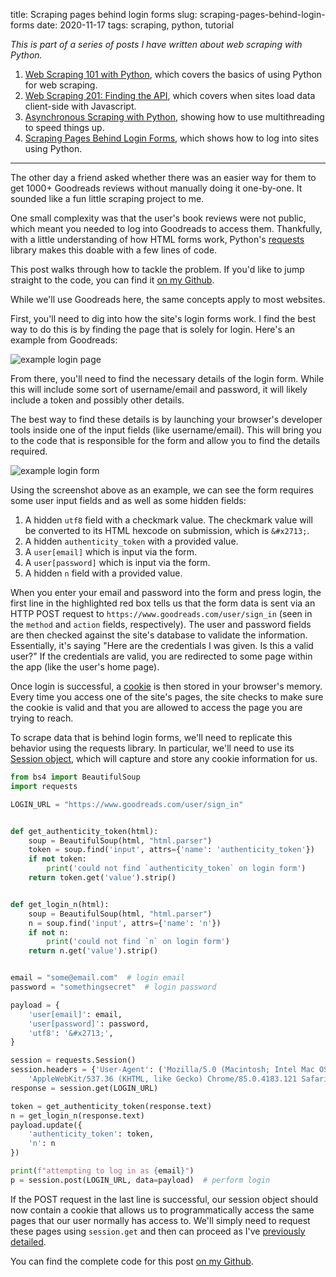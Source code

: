 title: Scraping pages behind login forms
slug: scraping-pages-behind-login-forms
date: 2020-11-17
tags: scraping, python, tutorial

_This is part of a series of posts I have written about web scraping with Python._

1. [Web Scraping 101 with Python](http://www.gregreda.com/2013/03/03/web-scraping-101-with-python/), which covers the basics of using Python for web scraping.
2. [Web Scraping 201: Finding the API](http://www.gregreda.com/2015/02/15/web-scraping-finding-the-api/), which covers when sites load data client-side with Javascript.
3. [Asynchronous Scraping with Python](http://www.gregreda.com/2016/10/16/asynchronous-scraping-with-python/), showing how to use multithreading to speed things up.
4. [Scraping Pages Behind Login Forms](http://www.gregreda.com/2020/11/17/scraping-pages-behind-login-forms/), which shows how to log into sites using Python.

<hr>

The other day a friend asked whether there was an easier way for them to get 1000+ Goodreads reviews without manually doing it one-by-one. It sounded like a fun little scraping project to me.

One small complexity was that the user's book reviews were not public, which meant you needed to log into Goodreads to access them. Thankfully, with a little understanding of how HTML forms work, Python's [requests](https://requests.readthedocs.io/en/master/) library makes this doable with a few lines of code.

This post walks through how to tackle the problem. If you'd like to jump straight to the code, you can find it [on my Github](https://github.com/gjreda/goodreads-reviews).

While we'll use Goodreads here, the same concepts apply to most websites.

First, you'll need to dig into how the site's login forms work. I find the best way to do this is by finding the page that is solely for login. Here's an example from Goodreads:

![example login page](/images/goodreads-login-page.png)

From there, you'll need to find the necessary details of the login form. While this will include some sort of username/email and password, it will likely include a token and possibly other details.

The best way to find these details is by launching your browser's developer tools inside one of the input fields (like username/email). This will bring you to the code that is responsible for the form and allow you to find the details required.

![example login form](/images/goodreads-login-form.png)

Using the screenshot above as an example, we can see the form requires some user input fields and as well as some hidden fields:

1. A hidden `utf8` field with a checkmark value. The checkmark value will be converted to its HTML hexcode on submission, which is `&#x2713;`.
2. A hidden `authenticity_token` with a provided value.
3. A `user[email]` which is input via the form.
4. A `user[password]` which is input via the form.
5. A hidden `n` field with a provided value.

When you enter your email and password into the form and press login, the first line in the highlighted red box tells us that the form data is sent via an HTTP POST request to `https://www.goodreads.com/user/sign_in` (seen in the `method` and `action` fields, respectively). The user and password fields are then checked against the site's database to validate the information. Essentially, it's saying "Here are the credentials I was given. Is this a valid user?" If the credentials are valid, you are redirected to some page within the app (like the user's home page).

Once login is successful, a [cookie](https://en.wikipedia.org/wiki/HTTP_cookie) is then stored in your browser's memory. Every time you access one of the site's pages, the site checks to make sure the cookie is valid and that you are allowed to access the page you are trying to reach.

To scrape data that is behind login forms, we'll need to replicate this behavior using the requests library. In particular, we'll need to use its [Session object](https://requests.readthedocs.io/en/master/user/advanced/#session-objects), which will capture and store any cookie information for us.

```python
from bs4 import BeautifulSoup
import requests

LOGIN_URL = "https://www.goodreads.com/user/sign_in"


def get_authenticity_token(html):
    soup = BeautifulSoup(html, "html.parser")
    token = soup.find('input', attrs={'name': 'authenticity_token'})
    if not token:
        print('could not find `authenticity_token` on login form')
    return token.get('value').strip()


def get_login_n(html):
    soup = BeautifulSoup(html, "html.parser")
    n = soup.find('input', attrs={'name': 'n'})
    if not n:
        print('could not find `n` on login form')
    return n.get('value').strip()


email = "some@email.com"  # login email
password = "somethingsecret"  # login password

payload = {
    'user[email]': email,
    'user[password]': password,
    'utf8': '&#x2713;',
}

session = requests.Session()
session.headers = {'User-Agent': ('Mozilla/5.0 (Macintosh; Intel Mac OS X 10_15_7) '
    'AppleWebKit/537.36 (KHTML, like Gecko) Chrome/85.0.4183.121 Safari/537.36')}
response = session.get(LOGIN_URL)

token = get_authenticity_token(response.text)
n = get_login_n(response.text)
payload.update({
    'authenticity_token': token,
    'n': n
})

print(f"attempting to log in as {email}")
p = session.post(LOGIN_URL, data=payload)  # perform login
```

If the POST request in the last line is successful, our session object should now contain a cookie that allows us to programmatically access the same pages that our user normally has access to. We'll simply need to request these pages using `session.get` and then can proceed as I've [previously detailed](/2013/03/03/web-scraping-101-with-python/).

You can find the complete code for this post [on my Github](https://github.com/gjreda/goodreads-reviews).